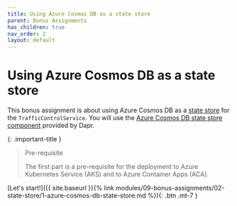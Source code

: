 ```yaml
---
title: Using Azure Cosmos DB as a state store
parent: Bonus Assignments
has_children: true
nav_order: 2
layout: default
---
```


# Using Azure Cosmos DB as a state store

This bonus assignment is about using Azure Cosmos DB as a [state store](https://docs.dapr.io/operations/components/setup-state-store/) for the `TrafficControlService`. You will use the [Azure Cosmos DB state store component](https://docs.dapr.io/reference/components-reference/supported-state-stores/setup-azure-cosmosdb/) provided by Dapr.

{: .important-title }
> Pre-requisite
> 
> The first part is a pre-requisite for the deployment to Azure Kubernetes Service (AKS) and to Azure Container Apps (ACA).
>

<!-- ----------------------------- NAVIGATION ------------------------------ -->

<span class="fs-3">
[Let's start!]({{ site.baseurl }}{% link modules/09-bonus-assignments/02-state-store/1-azure-cosmos-db-state-store.md %}){: .btn .mt-7 }
</span>
